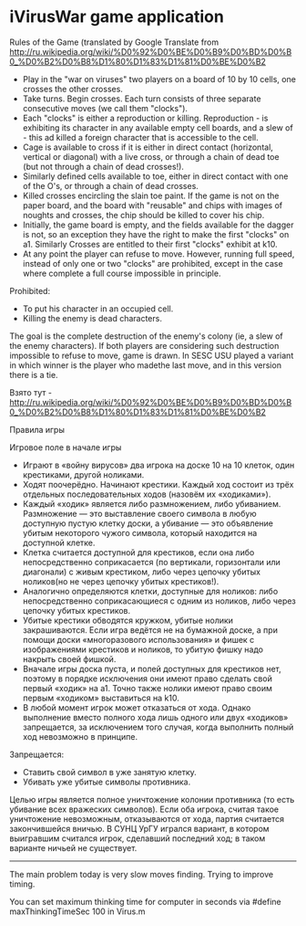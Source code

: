 iVirusWar game application
=========

Rules of the Game (translated by Google Translate from http://ru.wikipedia.org/wiki/%D0%92%D0%BE%D0%B9%D0%BD%D0%B0_%D0%B2%D0%B8%D1%80%D1%83%D1%81%D0%BE%D0%B2

- Play in the "war on viruses" two players on a board of 10 by 10 cells, one crosses the other crosses.
- Take turns. Begin crosses. Each turn consists of three separate consecutive moves (we call them "clocks").
- Each "clocks" is either a reproduction or killing. Reproduction - is exhibiting its character in any available empty cell boards, and a slew of - this ad killed a foreign character that is accessible to the cell.
- Cage is available to cross if it is either in direct contact (horizontal, vertical or diagonal) with a live cross, or through a chain of dead toe (but not through a chain of dead crosses!).
- Similarly defined cells available to toe, either in direct contact with one of the O's, or through a chain of dead crosses.
- Killed crosses encircling the slain toe paint. If the game is not on the paper board, and the board with "reusable" and chips with images of noughts and crosses, the chip should be killed to cover his chip.
- Initially, the game board is empty, and the fields available for the dagger is not, so an exception they have the right to make the first "clocks" on a1. Similarly Crosses are entitled to their first "clocks" exhibit at k10.
- At any point the player can refuse to move. However, running full speed, instead of only one or two "clocks" are prohibited, except in the case where complete a full course impossible in principle.

Prohibited: 

- To put his character in an occupied cell.
- Killing the enemy is dead characters. 

The goal is the complete destruction of the enemy's colony (ie, a slew of the enemy characters). 
If both players are considering such destruction impossible to refuse to move, game is drawn. 
In SESC USU played a variant in which winner is the player who made​the last move, and in this version there is a tie. 

Взято тут - http://ru.wikipedia.org/wiki/%D0%92%D0%BE%D0%B9%D0%BD%D0%B0_%D0%B2%D0%B8%D1%80%D1%83%D1%81%D0%BE%D0%B2

Правила игры

Игровое поле в начале игры

- Играют в «войну вирусов» два игрока на доске 10 на 10 клеток, один крестиками, другой ноликами.
- Ходят поочерёдно. Начинают крестики. Каждый ход состоит из трёх отдельных последовательных ходов (назовём их «ходиками»).
- Каждый «ходик» является либо размножением, либо убиванием. Размножение — это выставление своего символа в любую доступную пустую клетку доски, а убивание — это объявление убитым некоторого чужого символа, который находится на доступной клетке.
- Клетка считается доступной для крестиков, если она либо непосредственно соприкасается (по вертикали, горизонтали или диагонали) с живым крестиком, либо через цепочку убитых ноликов(но не через цепочку убитых крестиков!).
- Аналогично определяются клетки, доступные для ноликов: либо непосредственно соприкасающиеся с одним из ноликов, либо через цепочку убитых крестиков.
- Убитые крестики обводятся кружком, убитые нолики закрашиваются. Если игра ведётся не на бумажной доске, а при помощи доски «многоразового использования» и фишек с изображениями крестиков и ноликов, то убитую фишку надо накрыть своей фишкой.
- Вначале игры доска пуста, и полей доступных для крестиков нет, поэтому в порядке исключения они имеют право сделать свой первый «ходик» на a1. Точно также нолики имеют право своим первым «ходиком» выставиться на k10.
- В любой момент игрок может отказаться от хода. Однако выполнение вместо полного хода лишь одного или двух «ходиков» запрещается, за исключением того случая, когда выполнить полный ход невозможно в принципе.

Запрещается:

- Ставить свой символ в уже занятую клетку.
- Убивать уже убитые символы противника.

Целью игры является полное уничтожение колонии противника (то есть убивание всех вражеских символов). 
Если оба игрока, считая такое уничтожение невозможным, отказываются от хода, партия считается закончившейся вничью. 
В СУНЦ УрГУ игрался вариант, в котором выигравшим считался игрок, сделавший последний ход; в таком варианте ничьей не существует.

-----

The main problem today is very slow moves finding. Trying to improve timing.
 
You can set maximum thinking time for computer in seconds via 
#define maxThinkingTimeSec 100 in Virus.m 
